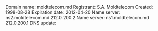 Domain name: moldtelecom.md
Registrant: S.A. Moldtelecom
Created: 1998-08-28
Expiration date: 2012-04-20
Name server: ns2.moldtelecom.md  212.0.200.2
Name server: ns1.moldtelecom.md  212.0.200.1
DNS update:
